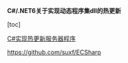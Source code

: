 **C#/.NET6关于实现动态程序集dll的热更新**

[toc]

[C#实现热更新服务器程序](https://juejin.cn/post/6982433159258472485)

https://github.com/suxf/ECSharp


